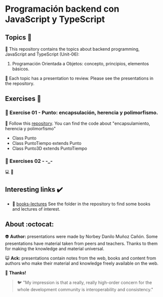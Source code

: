 # Programación backend con JavaScript y TypeScript

## Topics :memo:

:open_file_folder: This repository contains the topics about backend programming, JavaScript and TypeScript (Unit-06):

1. Programación Orientada a Objetos: concepto, principios, elementos básicos.

:paperclip: Each topic has a presentation to review. Please see the presentations in the repository.

## Exercises :notebook:

### :pencil: Exercise 01 - Punto: encapsulación, herencia y polimorfismo.

:link: Follow this [repository](https://github.com/norbeydanilo/punto-project.git). You can find the code about "encapsulamiento, herencia y polimorfismo"

- Class Punto
- Class PuntoTiempo extends Punto
- Class Punto3D extends PuntoTiempo

### :pencil: Exercises 02 - -_-

:computer:
:link: 

## Interesting links :heavy_check_mark:

- :link: [books-lectures](.) See the folder in the repository to find some books and lectures of interest.
 
## About :octocat:

:alien: **Author:** presentations were made by Norbey Danilo Muñoz Cañón. Some presentations have material taken from peers and teachers. Thanks to them for making the knowledge and material universal.

:smiley_cat: **Ack:** presentations contain notes from the web, books and content from authors who make their material and knowledge freely available on the web.

:blue_book: **Thanks!**

> :bird: "My impression is that a really, really high-order concern for the whole development community is interoperability and consistency."